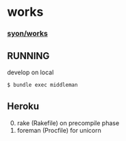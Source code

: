 works
=====

### [syon/works](http://syon.github.io/works/)

## RUNNING

develop on local

```bash
$ bundle exec middleman
```

## Heroku

0. rake (Rakefile) on precompile phase
0. foreman (Procfile) for unicorn
